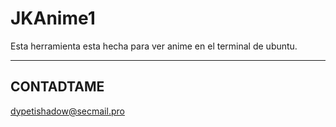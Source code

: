 # JKAnime1

Esta herramienta esta hecha para ver anime en el terminal de ubuntu.

-----------
CONTADTAME 
-----------

 dypetishadow@secmail.pro
